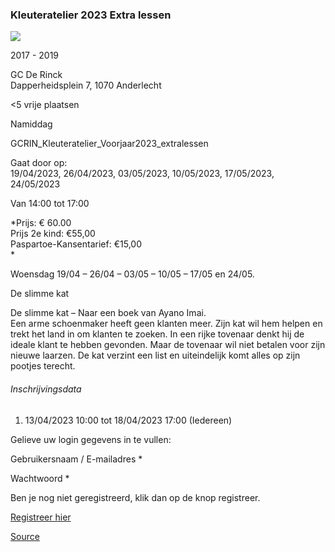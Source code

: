 ### Kleuteratelier 2023 Extra lessen

![](https://s3-eu-west-1.amazonaws.com/os-kwdo/prod/vgc/images/activity/641868ac57dbf_kleuteratelier-extralessen.jpg)

2017 - 2019

GC De Rinck  
Dapperheidsplein 7, 1070 Anderlecht

<5 vrije plaatsen

Namiddag

GCRIN\_Kleuteratelier\_Voorjaar2023\_extralessen

Gaat door op:  
19/04/2023, 26/04/2023, 03/05/2023, 10/05/2023, 17/05/2023, 24/05/2023

Van 14:00 tot 17:00

*Prijs: € 60.00  
Prijs 2e kind: €55,00  
Paspartoe-Kansentarief: €15,00  
*

Woensdag 19/04 – 26/04 – 03/05 – 10/05 – 17/05 en 24/05.  

De slimme kat  
  
De slimme kat – Naar een boek van Ayano Imai.  
Een arme schoenmaker heeft geen klanten meer. Zijn kat wil hem helpen en trekt het land in om klanten te zoeken. In een rijke tovenaar denkt hij de ideale klant te hebben gevonden. Maar de tovenaar wil niet betalen voor zijn nieuwe laarzen. De kat verzint een list en uiteindelijk komt alles op zijn pootjes terecht.  

###### Inschrijvingsdata

1.  13/04/2023 10:00 tot 18/04/2023 17:00 (Iedereen)

Gelieve uw login gegevens in te vullen:

Gebruikersnaam / E-mailadres \* 

Wachtwoord \* 

  

Ben je nog niet geregistreerd, klik dan op de knop registreer.

[Registreer hier](/registration)

[Source](https://tickets.vgc.be/activity/subscribe/GCRIN_Kleuteratelier_Voorjaar2023_extralessen)